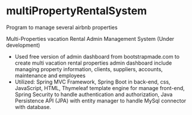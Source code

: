# multiPropertyRentalSystem
Program to manage several airbnb properties

Multi-Properties vacation Rental Admin Management System (Under development)

-	Used free version of admin dashboard from bootstrapmade.com to create multi vacation rental properties admin dashboard include managing property information, clients, suppliers, accounts, maintenance and employees	
-	Utilized: Spring MVC Framework, Spring Boot in back-end, css, JavaScript, HTML, Thymeleaf template engine for manage front-end, Spring Security to handle authentication and authorization, Java Persistence API (JPA) with entity manager to handle MySql connector with database. 



